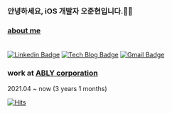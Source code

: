 
### 안녕하세요, iOS 개발자 오준현입니다.🙋‍♂️

  ### [about me](https://5thanniversary.notion.site/iOS-f47c9b48583e4747adbdd7d78fed7cb5) <br/><br/>
  [![Linkedin Badge](https://img.shields.io/badge/-LinkedIn-blue?style=flat-square&logo=Linkedin&logoColor=white&link=https://bit.ly/3toNTSG)](https://bit.ly/3toNTSG) [![Tech Blog Badge](http://img.shields.io/badge/-Tech%20blog-black?style=flat-square&logo=github&link=https://blog.5anniversary.dev/)](https://blog.5anniversary.dev/) [![Gmail Badge](https://img.shields.io/badge/Gmail-d14836?style=flat-square&logo=Gmail&logoColor=white&link=mailto:oh.junhyeon95@gmail.com)](mailto:oh.junhyeon95@gmail.com)
  
### work at [ABLY corporation](https://ably.team)
  2021.04 ~ now (3 years 1 months)
    
[![Hits](https://hits.seeyoufarm.com/api/count/incr/badge.svg?url=https%3A%2F%2Fgithub.com%2F5anniversary%2Fhit-counter)](https://hits.seeyoufarm.com)
